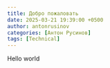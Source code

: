 ```yaml
---
title: Добро пожаловать
date: 2025-03-21 19:39:00 +0500
author: antonrusinov
categories: [Антон Русинов]
tags: [Technical]
---
```

Hello world
